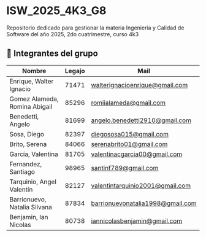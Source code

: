 # ISW_2025_4K3_G8
Repositorio dedicado para gestionar la materia Ingeniería y Calidad de Software del año 2025, 2do cuatrimestre, curso 4k3

## 📝 Integrantes del grupo
| Nombre | Legajo | Mail
| ------------ | ------------ | ------------ |  
| Enrique, Walter Ignacio | 71471 | walterignacioenrique@gmail.com |
| Gomez Alameda, Romina Abigail | 85296 | romiialameda@gmail.com | 
| Benedetti, Angelo | 81699 | angelo.benedetti2910@gmail.com |
| Sosa, Diego | 82397 | diegososa015@gmail.com |
| Brito, Serena | 84066 | serenabrito01@gmail.com |
| García, Valentina | 81705 | valentinacgarcia00@gmail.com |
| Fernandez, Santiago | 98965 | santinf789@gmail.com |
| Tarquinio, Angel Valentín | 82127 | valentintarquinio2001@gmail.com |
| Barrionuevo, Natalia Silvana | 87834 | barrionuevonatalia1998@gmail.com |
| Benjamin, Ian Nicolas | 80738 | iannicolasbenjamin@gmail.com |

